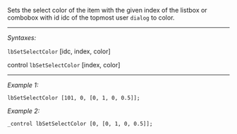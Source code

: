 Sets the select color of the item with the given index of the listbox or combobox with id idc of the topmost user `dialog` to color.


---
*Syntaxes:*

`lbSetSelectColor`  [idc, index, color]

control `lbSetSelectColor` [index, color]

---
*Example 1:*

```sqf
lbSetSelectColor [101, 0, [0, 1, 0, 0.5]];
```

*Example 2:*

```sqf
_control lbSetSelectColor [0, [0, 1, 0, 0.5]];
```